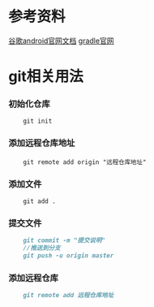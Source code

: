 # 参考资料
[谷歌android官网文档](https://developer.android.google.cn/studio/build/)
[gradle官网](https://gradle.org/)

# git相关用法
### 初始化仓库
```
    git init
```
### 添加远程仓库地址
```
    git remote add origin "远程仓库地址"
```
### 添加文件
```
    git add .
```
### 提交文件
```markdown
    git commit -m "提交说明"
    //推送到分支
    git push -u origin master
```
### 添加远程仓库
```markdown
    git remote add 远程仓库地址
```

